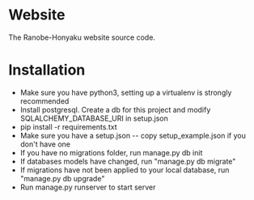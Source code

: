 # Website
The Ranobe-Honyaku website source code.

# Installation
* Make sure you have python3, setting up a virtualenv is strongly recommended
* Install postgresql. Create a db for this project and modify SQLALCHEMY_DATABASE_URI in setup.json
* pip install -r requirements.txt
* Make sure you have a setup.json -- copy setup_example.json if you don't have one
* If you have no migrations folder, run manage.py db init
* If databases models have changed, run "manage.py db migrate"
* If migrations have not been applied to your local database, run "manage.py db upgrade"
* Run manage.py runserver to start server